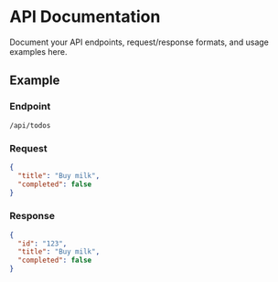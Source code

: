# API Documentation

Document your API endpoints, request/response formats, and usage examples here.

## Example

### Endpoint
`/api/todos`

### Request
```json
{
  "title": "Buy milk",
  "completed": false
}
```

### Response
```json
{
  "id": "123",
  "title": "Buy milk",
  "completed": false
}
``` 